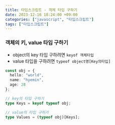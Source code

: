 ```yaml
---
title: 타입스크립트 - 객체 타입 구하기
date: 2023-12-16 18:24:00 +09:00
categories: ["javascript", "타입스크립트"]
tags: ["타입스크립트"]
---
```


### 객체의 키, value 타입 구하기

- object의 key 타입 구하려면 `keyof 객체타입`
- value 타입을 구하려면 `typeof object명[Key의타입]`

[](https://www.typescriptlang.org/docs/handbook/2/objects.html#handbook-content)

```ts
const obj = {
  hello: "world",
  name: "hyemin",
  age: 28
};

// key의 타입 구하기
type Keys = keyof typeof obj;

// value의 타입 구하기
type Values = (typeof obj)[Keys];
```
